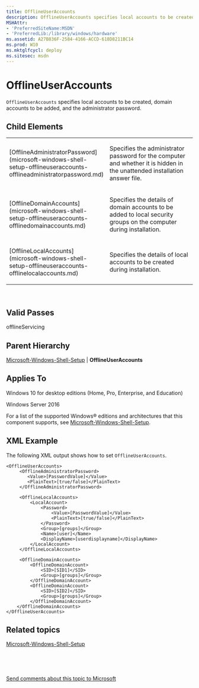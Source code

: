 ```yaml
---
title: OfflineUserAccounts
description: OfflineUserAccounts specifies local accounts to be created, domain accounts to be added, and the administrator password.
MSHAttr:
- 'PreferredSiteName:MSDN'
- 'PreferredLib:/library/windows/hardware'
ms.assetid: A27B836F-2584-4166-ACCD-618D8211BC14
ms.prod: W10
ms.mktglfcycl: deploy
ms.sitesec: msdn
---
```


# OfflineUserAccounts


`OfflineUserAccounts` specifies local accounts to be created, domain accounts to be added, and the administrator password.

## Child Elements


<table>
<colgroup>
<col width="50%" />
<col width="50%" />
</colgroup>
<tbody>
<tr class="odd">
<td><p>[OfflineAdministratorPassword](microsoft-windows-shell-setup-offlineuseraccounts-offlineadministratorpassword.md)</p></td>
<td><p>Specifies the administrator password for the computer and whether it is hidden in the unattended installation answer file.</p></td>
</tr>
<tr class="even">
<td><p>[OfflineDomainAccounts](microsoft-windows-shell-setup-offlineuseraccounts-offlinedomainaccounts.md)</p></td>
<td><p>Specifies the details of domain accounts to be added to local security groups on the computer during installation.</p></td>
</tr>
<tr class="odd">
<td><p>[OfflineLocalAccounts](microsoft-windows-shell-setup-offlineuseraccounts-offlinelocalaccounts.md)</p></td>
<td><p>Specifies the details of local accounts to be created during installation.</p></td>
</tr>
</tbody>
</table>

 

## Valid Passes


offlineServicing

## Parent Hierarchy


[Microsoft-Windows-Shell-Setup](microsoft-windows-shell-setup-win7-microsoft-windows-shell-setup.md) | **OfflineUserAccounts**

## Applies To


Windows 10 for desktop editions (Home, Pro, Enterprise, and Education)

Windows Server 2016

For a list of the supported Windows® editions and architectures that this component supports, see [Microsoft-Windows-Shell-Setup](microsoft-windows-shell-setup-win7-microsoft-windows-shell-setup.md).

## XML Example


The following XML output shows how to set `OfflineUserAccounts`.

``` syntax
<OfflineUserAccounts>
     <OfflineAdministratorPassword>
        <Value>[PasswordValue]</Value>
        <PlainText>[true/false]</PlainText>
     </OfflineAdministratorPassword>

     <OfflineLocalAccounts>
         <LocalAccount>
             <Password>                                                
                 <Value>[PasswordValue]</Value>
                 <PlainText>[true/false]</PlainText>
             </Password>
             <Group>[groups]</Group>
             <Name>[user]</Name>
             <DisplayName>[userdisplayname]</DisplayName>
         </LocalAccount>
     </OfflineLocalAccounts>

     <OfflineDomainAccounts>
         <OfflineDomainAccount>
             <SID>[SID1]</SID>
             <Group>[groups]</Group>
         </OfflineDomainAccount>         
         <OfflineDomainAccount>
             <SID>[SID2]</SID>
             <Group>[groups]</Group>
         </OfflineDomainAccount>
    </OfflineDomainAccounts>
</OfflineUserAccounts>
```

## Related topics


[Microsoft-Windows-Shell-Setup](microsoft-windows-shell-setup-win7-microsoft-windows-shell-setup.md)

 

 

[Send comments about this topic to Microsoft](mailto:wsddocfb@microsoft.com?subject=Documentation%20feedback%20%5Bp_unattend\p_unattend%5D:%20OfflineUserAccounts%20%20RELEASE:%20%2810/3/2016%29&body=%0A%0APRIVACY%20STATEMENT%0A%0AWe%20use%20your%20feedback%20to%20improve%20the%20documentation.%20We%20don't%20use%20your%20email%20address%20for%20any%20other%20purpose,%20and%20we'll%20remove%20your%20email%20address%20from%20our%20system%20after%20the%20issue%20that%20you're%20reporting%20is%20fixed.%20While%20we're%20working%20to%20fix%20this%20issue,%20we%20might%20send%20you%20an%20email%20message%20to%20ask%20for%20more%20info.%20Later,%20we%20might%20also%20send%20you%20an%20email%20message%20to%20let%20you%20know%20that%20we've%20addressed%20your%20feedback.%0A%0AFor%20more%20info%20about%20Microsoft's%20privacy%20policy,%20see%20http://privacy.microsoft.com/default.aspx. "Send comments about this topic to Microsoft")





